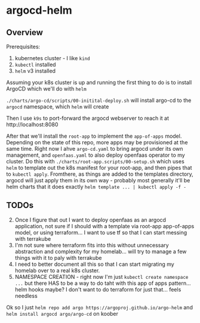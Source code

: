 # argocd-helm

## Overview

Prerequisites:

1. kubernetes cluster - I like `kind`
2. `kubectl` installed
3. `helm` v3 installed

Assuming your k8s cluster is up and running the first thing to do is to install ArgoCD which we'll do with `helm`

`./charts/argo-cd/scripts/00-initital-deploy.sh` will install argo-cd to the `argocd` namespace, which `helm` will create

Then I use `k9s` to port-forward the argocd webserver to reach it at http://localhost:8080

After that we'll install the `root-app` to implement the `app-of-apps` model. Depending on the state of this repo, more apps may be provisioned at the same time. Right now I ahve `argo-cd.yaml` to bring argocd under its own management, and `openfaas.yaml` to also deploy openfaas operator to my cluster. Do this with `./charts/root-app.scripts/00-setup.sh` which uses `helm` to template out the k8s manifest for your root-app, and then pipes that to `kubectl apply`. Fromthere, as things are added to the templates directory, argocd will just apply them in its own way - probably most generally it'll be helm charts that it does exactly `helm template ... | kubectl apply -f -`

## TODOs

2. Once I figure that out I want to deploy openfaas as an argocd application, not sure if I should with a template via root-app app-of-apps model, or using terraform... I want to use tf so that I can start messing with terrakube
3. I'm not sure where terraform fits into this without unnecessary abstraction and complexity for my homelab... will try to manage a few things with it to paly with terrakube
4. I need to better document all this so that I can start migrating my homelab over to a real k8s cluster.
5. NAMESPACE CREATION - right now I'm just `kubectl create namespace ...` but there HAS to be a way to do taht with this app of apps pattern... helm hooks maybe? I don't want to do terraform for just that... feels needless


Ok so I just `helm repo add argo https://argoproj.github.io/argo-helm` and `helm install argocd argo/argo-cd` on koober
